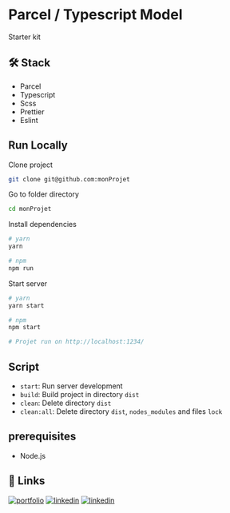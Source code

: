 
# Parcel / Typescript Model

Starter kit

## 🛠 Stack

- Parcel
- Typescript
- Scss
- Prettier
- Eslint

## Run Locally


Clone project
```bash
git clone git@github.com:monProjet
```

Go to folder directory
```bash
cd monProjet
```


Install dependencies
```bash
# yarn
yarn

# npm
npm run
```

Start server
```bash
# yarn
yarn start

# npm
npm start

# Projet run on http://localhost:1234/
```



## Script

- `start`: Run server development
- `build`: Build project in directory `dist`
- `clean`: Delete directory `dist`
- `clean:all`: Delete directory `dist`, `nodes_modules` and files `lock`

## prerequisites

- Node.js

## 🔗 Links

[![portfolio](https://img.shields.io/badge/my_portfolio-000?style=for-the-badge&logo=ko-fi&logoColor=white)](https://maillot-geoffrey-portfolio.xyz/)
[![linkedin](https://img.shields.io/badge/linkedin-0A66C2?style=for-the-badge&logo=linkedin&logoColor=white)](https://www.linkedin.com/in/geoffrey-maillot-06a1411bb/)
[![linkedin](https://img.shields.io/badge/github-24292F?style=for-the-badge&logo=github&logocolor=white)](https://github.com/Geoffrey-Maillot/)